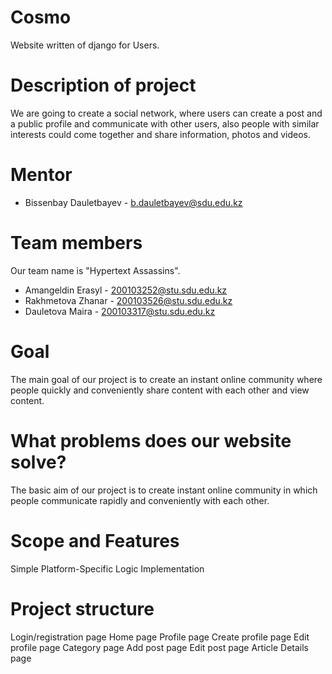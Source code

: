 # Cosmo
Website written of django for Users.

# Description of project
We are going to create a social network, where users can create a post and a public profile and communicate with other users, also people with similar interests could come together and share information, photos and videos.

# Mentor
- Bissenbay Dauletbayev - b.dauletbayev@sdu.edu.kz

# Team members
Our team name is "Hypertext Assassins".

* Amangeldin Erasyl - 200103252@stu.sdu.edu.kz
* Rakhmetova Zhanar - 200103526@stu.sdu.edu.kz
* Dauletova Maira - 200103317@stu.sdu.edu.kz

# Goal
The main goal of our project is to create an instant online community where people quickly and conveniently share content with each other and view content.

# What problems does our website solve?
The basic aim of our project is to create instant online community in which people communicate rapidly and conveniently with each other.

# Scope and Features
Simple Platform-Specific Logic Implementation

# Project structure
Login/registration page
Home page
Profile page
Create profile page
Edit profile page
Category page
Add post page
Edit post page
Article Details page
